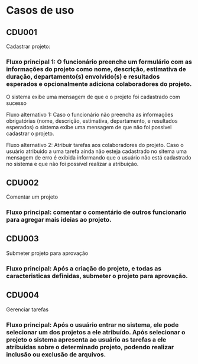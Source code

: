 # Casos de uso

## CDU001
  Cadastrar projeto:
  
### Fluxo principal 1: O funcionário preenche um formulário com as informações do projeto como nome, descrição, estimativa de duração, departamento(s) envolvido(s) e resultados esperados e opcionalmente adiciona colaboradores do projeto.
  O sistema exibe uma mensagem de que o o projeto foi cadastrado com sucesso
  
  Fluxo alternativo 1: Caso o funcionário não preencha as informações obrigatórias (nome, descrição, estimativa, departamento, e resultados esperados) o sistema exibe uma mensagem de que não foi possivel cadastrar o projeto.
  
  Fluxo alternativo 2: Atribuir tarefas aos colaboradores do projeto. Caso o usuário atribuido a uma tarefa ainda não esteja cadastrado no sitema uma mensagem de erro é exibida informando que o usuário não está cadastrado no sistema e que não foi possível realizar a atribuição.
  
    
## CDU002
  Comentar um projeto
  
### Fluxo principal: comentar o comentário de outros funcionario para agregar mais ideias ao projeto.

## CDU003
  Submeter projeto para aprovação
  
### Fluxo principal: Após a criação do projeto, e todas as caracteristicas definidas, submeter o projeto para aprovação.
  
## CDU004
  Gerenciar tarefas
  
### Fluxo principal: Após o usuário entrar no sistema, ele pode selecionar um dos projetos a ele atribuído. Após selecionar o projeto o sistema apresenta ao usuário as tarefas a ele atribuídas sobre o determinado projeto, podendo realizar inclusão ou exclusão de arquivos.
  

